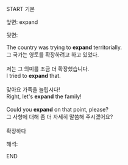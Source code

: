 START
기본

앞면:
expand


뒷면:
<div>The country was trying to <strong>expand</strong> territorially. </div><div><div>그 국가는 영토를 확장하려고 하고 있었다.<br><br><div><div>저는 그 의미를 조금 더 확장했습니다.</div></div><div><div>I tried to <strong>expand</strong> that. <br></div></div><br><div><div>맞아요 가족을 늘립시다!</div></div><div><div>Right, let's <strong>expand</strong> the family! <br></div></div><br><div>Could you <strong>expand</strong> on that point, please? </div><div><div>그 사항에 대해 좀 더 자세히 말씀해 주시겠어요?</div></div><br>확장하다</div></div>


해석:

END